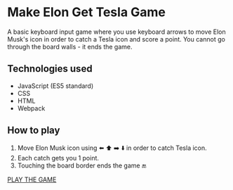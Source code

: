 # Make Elon Get Tesla Game

A basic keyboard input game where you use keyboard arrows to move Elon Musk's icon in order to catch a Tesla icon and score a point. You cannot go through the board walls - it ends the game.

## Technologies used

* JavaScript (ES5 standard)
* CSS
* HTML
* Webpack

## How to play

1. Move Elon Musk icon using :arrow_left: :arrow_up: :arrow_right: :arrow_down: in order to catch Tesla icon.
2. Each catch gets you 1 point.
3. Touching the board border ends the game :end:

[PLAY THE GAME](https://oliwiah.github.io/JS_Make_Elon_Get_Tesla_Game/)
